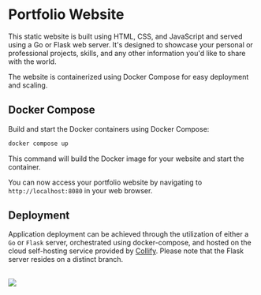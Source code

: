 # Portfolio Website

This static website is built using HTML, CSS, and JavaScript and served using a Go or Flask web server. It's designed to showcase your personal or professional projects, skills, and any other information you'd like to share with the world.

The website is containerized using Docker Compose for easy deployment and scaling.

## Docker Compose

Build and start the Docker containers using Docker Compose:

```bash
docker compose up
```

This command will build the Docker image for your website and start the container.

You can now access your portfolio website by navigating to `http://localhost:8080` in your web browser.

## Deployment

Application deployment can be achieved through the utilization of either a `Go` or `Flask` server, orchestrated using docker-compose, and hosted on the cloud self-hosting service provided by [Collify](). Please note that the Flask server resides on a distinct branch.
<br>
<br>

![](https://i.imgur.com/f9HgZ9F.png)